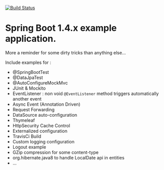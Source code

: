[![Build Status](https://travis-ci.org/mpalourdio/SpringBootTemplate.svg?branch=master)](https://travis-ci.org/mpalourdio/SpringBootTemplate)

Spring Boot 1.4.x example application.
=======================================

More a reminder for some dirty tricks than anything else...

Include examples for :
- @SpringBootTest
- @DataJpaTest
- @AutoConfigureMockMvc
- JUnit & Mockito
- EventListener : non void ``@EventListener`` method triggers automatically another event
- Async Event (Annotation Driven)
- Request Forwarding
- DataSource auto-configuration
- Thymeleaf
- HttpSecurity Cache Control
- Externalized configuration
- TravisCi Build
- Custom logging configuration
- Logout example
- GZip compression for some content-type
- org.hibernate.java8 to handle LocalDate api in entities
- ...


